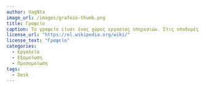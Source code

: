 ```yaml
---
author: VagNta
image_url: /images/grafeio-thumb.png
title: Γραφείο 
caption: Το γραφείο είναι ένας χώρος εργασίας υπηρεσιών. Στις υποδομές του γραφείου ανήκουν το τηλέφωνο, το φαξ, οι υπολογιστές και οι εκτυπωτές (παλαιότερα και οι γραφομηχανές και οι αριθμομηχανές).
license_url: "https://el.wikipedia.org/wiki/"
license_text: "Γραφείο" 
categories:
  - Εργαλεία
  - Εξομοίωση
  - Προσομοίωση
tags:
  - Desk
---
```

